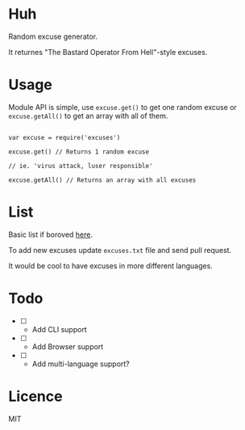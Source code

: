 # Huh
Random excuse generator.

It returnes "The Bastard Operator From Hell"-style excuses.

# Usage

Module API is simple, use `excuse.get()` to get one random excuse or
`excuse.getAll()` to get an array with all of them.

```

var excuse = require('excuses')

excuse.get() // Returns 1 random excuse

// ie. 'virus attack, luser responsible'

excuse.getAll() // Returns an array with all excuses

```

# List

Basic list if boroved [here](http://pages.cs.wisc.edu/~ballard/bofh/).

To add new excuses update `excuses.txt` file and send pull request.

It would be cool to have excuses in more different languages.

# Todo

- [ ] - Add CLI support
- [ ] - Add Browser support
- [ ] - Add multi-language support?

# Licence

MIT
